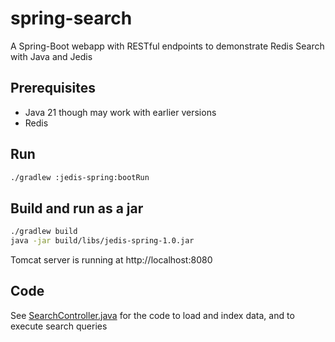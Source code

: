 # spring-search

A Spring-Boot webapp with RESTful endpoints to demonstrate Redis Search with Java and Jedis

## Prerequisites

- Java 21 though may work with earlier versions
- Redis

## Run

```bash
./gradlew :jedis-spring:bootRun
```
## Build and run as a jar
```bash
./gradlew build
java -jar build/libs/jedis-spring-1.0.jar
```

Tomcat server is running at http://localhost:8080

## Code

See [SearchController.java](src/main/java/sample/SearchController.java) for the code to load and index data, and to execute search queries